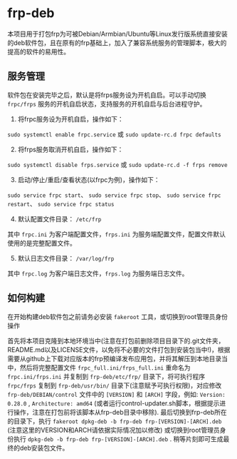 # frp-deb

本项目用于打包frp为可被Debian/Armbian/Ubuntu等Linux发行版系统直接安装的deb软件包，且在原有的frp基础上，加入了兼容系统服务的管理脚本，极大的提高的软件的易用性。

## 服务管理

软件包在安装完毕之后，默认是将frps服务设为开机自启。可以手动切换 `frpc/frps` 服务的开机自启状态，支持服务的开机自启与后台进程守护。

1. 将frpc服务设为开机自启，操作如下：

`sudo systemctl enable frpc.service` 或 `sudo update-rc.d frpc defaults`

2. 将frps服务取消开机自启，操作如下：

`sudo systemctl disable frps.service` 或 `sudo update-rc.d -f frps remove`

3. 启动/停止/重启/查看状态(以frpc为例)，操作如下：

`sudo service frpc start`、 `sudo service frpc stop`、 `sudo service frpc restart`、 `sudo service frpc status`

4. 默认配置文件目录： `/etc/frp`

其中 `frpc.ini` 为客户端配置文件，`frps.ini` 为服务端配置文件，配置文件默认使用的是完整配置文件。

5. 默认日志文件目录： `/var/log/frp`

其中 `frpc.log` 为客户端日志文件，`frps.log` 为服务端日志文件。

## 如何构建

在开始构建deb软件包之前请务必安装 `fakeroot` 工具，或切换到root管理员身份操作

首先将本项目克隆到本地环境当中(注意在打包前删除项目目录下的.git文件夹，README.md以及LICENSE文件，以免将不必要的文件打包到安装包当中!)，根据需要从github上下载对应版本的frp预编译发布应用包，并将其解压到本地目录当中，然后将完整配置文件 `frpc_full.ini/frps_full.ini` 重命名为 `frpc.ini/frps.ini` 并复制到 `frp-deb/etc/frp/` 目录下，将可执行程序 `frpc/frps` 复制到 `frp-deb/usr/bin/` 目录下(注意赋予可执行权限)，对应修改 `frp-deb/DEBIAN/control` 文件中的 `[VERSION]` 和 `[ARCH]` 字段，例如:  `Version: 0.28.0` , `Architecture: amd64` (或者运行control-updater.sh脚本，根据提示进行操作，注意在打包前将该脚本从frp-deb目录中移除). 最后切换到frp-deb所在的目录下，执行 `fakeroot dpkg-deb -b frp-deb frp-[VERSION]-[ARCH].deb` (注意这里的VERSION和ARCH请依据实际情况加以修改) 或切换到root管理员身份执行 `dpkg-deb -b frp-deb frp-[VERSION]-[ARCH].deb` . 稍等片刻即可生成最终的deb安装包文件。
